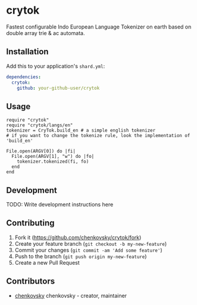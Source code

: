 # crytok

Fastest configurable Indo European Language Tokenizer on earth based on double array trie & ac automata.

## Installation

Add this to your application's `shard.yml`:

```yaml
dependencies:
  crytok:
    github: your-github-user/crytok
```

## Usage

```crystal
require "crytok"
require "crytok/langs/en"
tokenizer = CryTok.build_en # a simple english tokenizer
# if you want to change the tokenize rule, look the implementation of 'build_en'

File.open(ARGV[0]) do |fi|
  File.open(ARGV[1], "w") do |fo|
    tokenizer.tokenized(fi, fo)
  end
end

```


## Development

TODO: Write development instructions here

## Contributing

1. Fork it (<https://github.com/chenkovsky/crytok/fork>)
2. Create your feature branch (`git checkout -b my-new-feature`)
3. Commit your changes (`git commit -am 'Add some feature'`)
4. Push to the branch (`git push origin my-new-feature`)
5. Create a new Pull Request

## Contributors

- [chenkovsky](https://github.com/chenkovsky) chenkovsky - creator, maintainer
